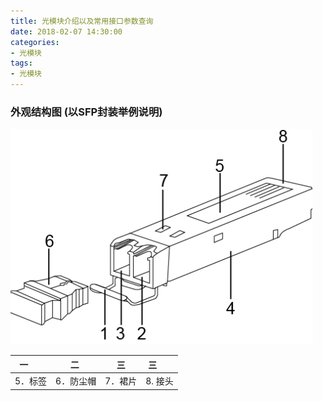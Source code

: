```yaml
---
title: 光模块介绍以及常用接口参数查询
date: 2018-02-07 14:30:00
categories:
- 光模块
tags:
- 光模块
---
```


### 外观结构图 (以SFP封装举例说明)  
![光模块结构图](/images/2018020701.png)  

| 一      |   二   |    三   | 三      |
| ------  | ------ | ------ | ------  |
|5．标签   |6．防尘帽       |7．裙片    |8. 接头 |
